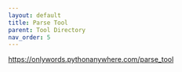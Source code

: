```yaml
---
layout: default
title: Parse Tool
parent: Tool Directory
nav_order: 5
---
```



 
https://onlywords.pythonanywhere.com/parse_tool